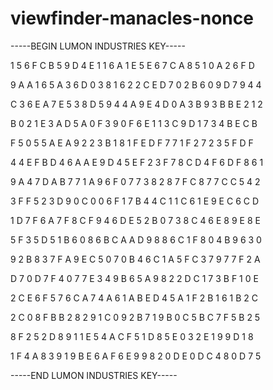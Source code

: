 # viewfinder-manacles-nonce

-----BEGIN LUMON INDUSTRIES KEY-----

1 5 6 F C B 5 9 D 4 E 1 1 6 A 1 E 5 E 6 7 C A 8 5 1 0 A 2 6 F D

9 A A 1 6 5 A 3 6 D 0 3 8 1 6 2 2 C E D 7 0 2 B 6 0 9 D 7 9 4 4

C 3 6 E A 7 E 5 3 8 D 5 9 4 4 A 9 E 4 D 0 A 3 B 9 3 B B E 2 1 2

B 0 2 1 E 3 A D 5 A 0 F 3 9 0 F 6 E 1 1 3 C 9 D 1 7 3 4 B E C B

F 5 0 5 5 A E A 9 2 2 3 B 1 8 1 F E D F 7 7 1 F 2 7 2 3 5 F D F

4 4 E F B D 4 6 A A E 9 D 4 5 E F 2 3 F 7 8 C D 4 F 6 D F 8 6 1

9 A 4 7 D A B 7 7 1 A 9 6 F 0 7 7 3 8 2 8 7 F C 8 7 7 C C 5 4 2

3 F F 5 2 3 D 9 0 C 0 0 6 F 1 7 B 4 4 C 1 1 C 6 1 E 9 E C 6 C D

1 D 7 F 6 A 7 F 8 C F 9 4 6 D E 5 2 B 0 7 3 8 C 4 6 E 8 9 E 8 E

5 F 3 5 D 5 1 B 6 0 8 6 B C A A D 9 8 8 6 C 1 F 8 0 4 B 9 6 3 0

9 2 B 8 3 7 F A 9 E C 5 0 7 0 B 4 6 C 1 A 5 F C 3 7 9 7 7 F 2 A

D 7 0 D 7 F 4 0 7 7 E 3 4 9 B 6 5 A 9 8 2 2 D C 1 7 3 B F 1 0 E

2 C E 6 F 5 7 6 C A 7 4 A 6 1 A B E D 4 5 A 1 F 2 B 1 6 1 B 2 C

2 C 0 8 F B B 2 8 2 9 1 C 0 9 2 B 7 1 9 B 0 C 5 B C 7 F 5 B 2 5

8 F 2 5 2 D 8 9 1 1 E 5 4 A C F 5 1 D 8 5 E 0 3 2 E 1 9 9 D 1 8

1 F 4 A 8 3 9 1 9 B E 6 A F 6 E 9 9 8 2 0 D E 0 D C 4 8 0 D 7 5

-----END LUMON INDUSTRIES KEY-----
